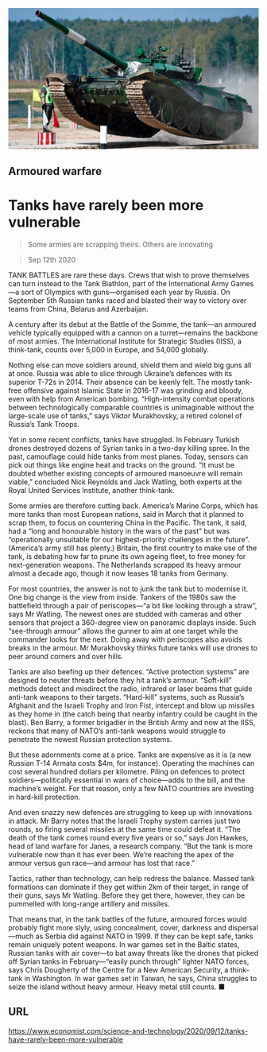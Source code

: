 ![](./images/20200912_STP003_0.jpg)

## Armoured warfare

# Tanks have rarely been more vulnerable

> Some armies are scrapping theirs. Others are innovating

> Sep 12th 2020

TANK BATTLES are rare these days. Crews that wish to prove themselves can turn instead to the Tank Biathlon, part of the International Army Games—a sort of Olympics with guns—organised each year by Russia. On September 5th Russian tanks raced and blasted their way to victory over teams from China, Belarus and Azerbaijan.

A century after its debut at the Battle of the Somme, the tank—an armoured vehicle typically equipped with a cannon on a turret—remains the backbone of most armies. The International Institute for Strategic Studies (IISS), a think-tank, counts over 5,000 in Europe, and 54,000 globally.

Nothing else can move soldiers around, shield them and wield big guns all at once. Russia was able to slice through Ukraine’s defences with its superior T-72s in 2014. Their absence can be keenly felt. The mostly tank-free offensive against Islamic State in 2016-17 was grinding and bloody, even with help from American bombing. “High-intensity combat operations between technologically comparable countries is unimaginable without the large-scale use of tanks,” says Viktor Murakhovsky, a retired colonel of Russia’s Tank Troops.

Yet in some recent conflicts, tanks have struggled. In February Turkish drones destroyed dozens of Syrian tanks in a two-day killing spree. In the past, camouflage could hide tanks from most planes. Today, sensors can pick out things like engine heat and tracks on the ground. “It must be doubted whether existing concepts of armoured manoeuvre will remain viable,” concluded Nick Reynolds and Jack Watling, both experts at the Royal United Services Institute, another think-tank.

Some armies are therefore cutting back. America’s Marine Corps, which has more tanks than most European nations, said in March that it planned to scrap them, to focus on countering China in the Pacific. The tank, it said, had a “long and honourable history in the wars of the past” but was “operationally unsuitable for our highest-priority challenges in the future”. (America’s army still has plenty.) Britain, the first country to make use of the tank, is debating how far to prune its own ageing fleet, to free money for next-generation weapons. The Netherlands scrapped its heavy armour almost a decade ago, though it now leases 18 tanks from Germany.

For most countries, the answer is not to junk the tank but to modernise it. One big change is the view from inside. Tankers of the 1980s saw the battlefield through a pair of periscopes—“a bit like looking through a straw”, says Mr Watling. The newest ones are studded with cameras and other sensors that project a 360-degree view on panoramic displays inside. Such “see-through armour” allows the gunner to aim at one target while the commander looks for the next. Doing away with periscopes also avoids breaks in the armour. Mr Murakhovsky thinks future tanks will use drones to peer around corners and over hills.

Tanks are also beefing up their defences. “Active protection systems” are designed to neuter threats before they hit a tank’s armour. “Soft-kill” methods detect and misdirect the radio, infrared or laser beams that guide anti-tank weapons to their targets. “Hard-kill” systems, such as Russia’s Afghanit and the Israeli Trophy and Iron Fist, intercept and blow up missiles as they home in (the catch being that nearby infantry could be caught in the blast). Ben Barry, a former brigadier in the British Army and now at the IISS, reckons that many of NATO’s anti-tank weapons would struggle to penetrate the newest Russian protection systems.

But these adornments come at a price. Tanks are expensive as it is (a new Russian T-14 Armata costs $4m, for instance). Operating the machines can cost several hundred dollars per kilometre. Piling on defences to protect soldiers—politically essential in wars of choice—adds to the bill, and the machine’s weight. For that reason, only a few NATO countries are investing in hard-kill protection.

And even snazzy new defences are struggling to keep up with innovations in attack. Mr Barry notes that the Israeli Trophy system carries just two rounds, so firing several missiles at the same time could defeat it. “The death of the tank comes round every five years or so,” says Jon Hawkes, head of land warfare for Janes, a research company. “But the tank is more vulnerable now than it has ever been. We’re reaching the apex of the armour versus gun race—and armour has lost that race.”

Tactics, rather than technology, can help redress the balance. Massed tank formations can dominate if they get within 2km of their target, in range of their guns, says Mr Watling. Before they get there, however, they can be pummelled with long-range artillery and missiles.

That means that, in the tank battles of the future, armoured forces would probably fight more slyly, using concealment, cover, darkness and dispersal—much as Serbia did against NATO in 1999. If they can be kept safe, tanks remain uniquely potent weapons. In war games set in the Baltic states, Russian tanks with air cover—to bat away threats like the drones that picked off Syrian tanks in February—“easily punch through” lighter NATO forces, says Chris Dougherty of the Centre for a New American Security, a think-tank in Washington. In war games set in Taiwan, he says, China struggles to seize the island without heavy armour. Heavy metal still counts. ■

## URL

https://www.economist.com/science-and-technology/2020/09/12/tanks-have-rarely-been-more-vulnerable
